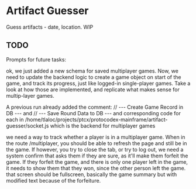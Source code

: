 # Artifact Guesser

Guess artifacts - date, location. WIP

## TODO

Prompts for future tasks:

ok, we just added a new schema for saved multiplayer games. Now, we need to update the backend logic to create a game object on start of the game, and track its progress, just like logged-in single-player games. Take a look at how those are implemented, and replicate what makes sense for multip-layer games.

A previous run already added the comment:
// --- Create Game Record in DB ---
and
// --- Save Round Data to DB ---
and corresponding code for each in /home/tlaloc/projects/ptcx/protocodex-mainframe/artifact-guesser/socket.js which is the backend for multiplayer games

we need a way to track whether a player is in a multiplayer game. When in the route /multiplayer, you should be able to refresh the page and still be in the game. If however, you try to close the tab, or try to log out, we need a system confirm that asks them if they are sure, as it'll make them forfeit the game. If they forfeit the game, and there is only one player left in the game, it needs to show them that they won, since the other person left the game. that screen should be fullscreen, basically the game summary but with modified text because of the forfeiture.
